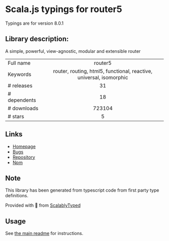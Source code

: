 
# Scala.js typings for router5

Typings are for version 8.0.1

## Library description:
A simple, powerful, view-agnostic, modular and extensible router

|                    |                 |
| ------------------ | :-------------: |
| Full name          | router5 |
| Keywords           | router, routing, html5, functional, reactive, universal, isomorphic |
| # releases         | 31 |
| # dependents       | 18 |
| # downloads        | 723104 |
| # stars            | 5 |

## Links
- [Homepage](https://router5.js.org/)
- [Bugs](https://github.com/router5/router5/issues)
- [Repository](https://github.com/router5/router5)
- [Npm](https://www.npmjs.com/package/router5)
    


## Note
This library has been generated from typescript code from first party type definitions.

Provided with :purple_heart: from [ScalablyTyped](https://github.com/oyvindberg/ScalablyTyped)

## Usage
See [the main readme](../../readme.md) for instructions.


